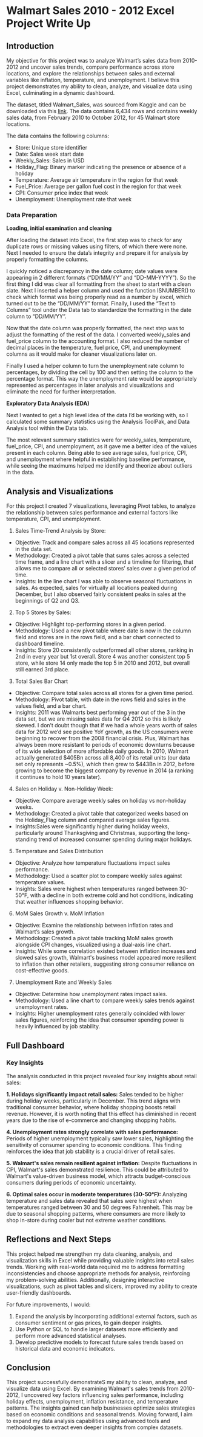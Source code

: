 # Walmart Sales 2010 - 2012 Excel Project Write Up

## Introduction

My objective for this project was to analyze Walmart’s sales data from 2010-2012 and uncover sales trends, compare performance across store locations, and explore the relationships between sales and external variables like inflation, temperature, and unemployment. I believe this project demonstrates my ability to clean, analyze, and visualize data using Excel, culminating in a dynamic dashboard.

The dataset, titled Walmart_Sales, was sourced from Kaggle and can be downloaded via this [link](https://www.kaggle.com/datasets/9592bb3b3c89493fabab56b4317ae10dbd70e6b66d2d464fb7f08c6a5903556d). The data contains 6,434 rows and contains weekly sales data, from February 2010 to October 2012, for 45 Walmart store locations. 

The data contains the following columns:
- Store: Unique store identifier
- Date: Sales week start date
- Weekly_Sales: Sales in USD
- Holiday_Flag: Binary marker indicating the presence or absence of a holiday
- Temperature: Average air temperature in the region for that week
- Fuel_Price: Average per gallon fuel cost in the region for that week
- CPI: Consumer price index that week
- Unemployment: Unemployment rate that week


### Data Preparation

**Loading, initial examination and cleaning**

After loading the dataset into Excel, the first step was to check for any duplicate rows or missing values using filters, of which there were none. Next I needed to ensure the data’s integrity and prepare it for analysis by properly formatting the columns. 


I quickly noticed a discrepancy in the date column; date values were appearing in 2 different formats (“DD/MM/YY” and “DD-MM-YYYY”). So the first thing I did was clear all formatting from the sheet to start with a clean slate. Next I inserted a helper column and used the function ISNUMBER() to check which format was being properly read as a number by excel, which turned out to be the “DD/MM/YY” format. Finally, I used the “Text to Columns” tool under the Data tab to standardize the formatting in the date column to “DD/MM/YY”.

 
Now that the date column was properly formatted, the next step was to adjust the formatting of the rest of the data. I converted weekly_sales and fuel_price column to the accounting format. I also reduced the number of decimal places in the temperature, fuel price, CPI, and unemployment columns as it would make for cleaner visualizations later on. 


Finally I used a helper column to turn the unemployment rate column to percentages, by dividing the cell by 100 and then setting the column to the percentage format. This way the unemployment rate would be appropriately represented as percentages in later analysis and visualizations and eliminate the need for further interpretation.
 

**Exploratory Data Analysis (EDA)**

Next I wanted to get a high level idea of the data I’d be working with, so I calculated some summary statistics using the Analysis ToolPak, and Data Analysis tool within the Data tab.

The most relevant summary statistics were for weekly_sales, temperature, fuel_price, CPI, and unemployment, as it gave me a better idea of the values present in each column. Being able to see average sales, fuel price, CPI, and unemployment where helpful in establishing baseline performance, while seeing the maximums helped me identify and theorize about outliers in the data.


## Analysis and Visualizations

For this project I created 7 visualizations, leveraging Pivot tables, to analyze the relationship between sales performance and external factors like temperature, CPI, and unemployment.

1. Sales Time-Trend Analysis by Store:
- Objective: Track and compare sales across all 45 locations represented in the data set.
- Methodology: Created a pivot table that sums sales across a selected time frame, and a line chart with a slicer and a timeline for filtering, that allows me to compare all or selected stores’ sales over a given period of time.
- Insights: In the line chart I was able to observe seasonal fluctuations in sales. As expected, sales for virtually all locations peaked during December, but I also observed fairly consistent peaks in sales at the beginnings of Q2 and Q3.
 
2. Top 5 Stores by Sales:
- Objective: Highlight top-performing stores in a given period.
- Methodology: Used a new pivot table where date is now in the column field and stores are in the rows field, and a bar chart connected to dashboard timeline.
- Insights: Store 20 consistently outperformed all other stores, ranking in 2nd in every year but 1st overall. Store 4 was another consistent top 5 store, while store 14 only made the top 5 in 2010 and 2012, but overall still earned 3rd place.

3. Total Sales Bar Chart
- Objective: Compare total sales across all stores for a given time period.
- Methodology: Pivot table, with date in the rows field and sales in the values field, and a bar chart.
- Insights: 2011 was Walmarts best performing year out of the 3 in the data set, but we are missing sales data for Q4 2012 so this is likely skewed. I don’t doubt though that if we had a whole years worth of sales data for 2012 we’d see positive YoY growth, as the US consumers were beginning to recover from the 2008 financial crisis. Plus, Walmart has always been more resistant to periods of economic downturns because of its wide selection of more affordable daily goods. In 2010, Walmart actually generated $405Bn across all 8,400 of its retail units (our data set only represents ~0.5%), which then grew to $443Bn in 2012, before growing to become the biggest company by revenue in 2014 (a ranking it continues to hold 10 years later).
 
4. Sales on Holiday v. Non-Holiday Week:
- Objective: Compare average weekly sales on holiday vs non-holiday weeks.
- Methodology: Created a pivot table that categorized weeks based on the Holiday_Flag column and compared average sales figures.
- Insights:Sales were significantly higher during holiday weeks, particularly around Thanksgiving and Christmas, supporting the long-standing trend of increased consumer spending during major holidays.
 
5. Temperature and Sales Distribution
- Objective: Analyze how temperature fluctuations impact sales performance.
- Methodology: Used a scatter plot to compare weekly sales against temperature values.
- Insights: Sales were highest when temperatures ranged between 30-50°F, with a decline in both extreme cold and hot conditions, indicating that weather influences shopping behavior.

6. MoM Sales Growth v. MoM Inflation
- Objective: Examine the relationship between inflation rates and Walmart’s sales growth.
- Methodology: Created a pivot table tracking MoM sales growth alongside CPI changes, visualized using a dual-axis line chart.
- Insights: While some correlation existed between inflation increases and slowed sales growth, Walmart's business model appeared more resilient to inflation than other retailers, suggesting strong consumer reliance on cost-effective goods.

7. Unemployment Rate and Weekly Sales
- Objective: Determine how unemployment rates impact sales.
- Methodology: Used a line chart to compare weekly sales trends against unemployment rates.
- Insights: Higher unemployment rates generally coincided with lower sales figures, reinforcing the idea that consumer spending power is heavily influenced by job stability.


## Full Dashboard


### Key Insights
The analysis conducted in this project revealed four key insights about retail sales:

**1. Holidays significantly impact retail sales:** Sales tended to be higher during holiday weeks, particularly in December. This trend aligns with traditional consumer behavior, where holiday shopping boosts retail revenue. However, it is worth noting that this effect has diminished in recent years due to the rise of e-commerce and changing shopping habits.
   
**4. Unemployment rates strongly correlate with sales performance:** Periods of higher unemployment typically saw lower sales, highlighting the sensitivity of consumer spending to economic conditions. This finding reinforces the idea that job stability is a crucial driver of retail sales.

**5. Walmart's sales remain resilient against inflation:** Despite fluctuations in CPI, Walmart's sales demonstrated resilience. This could be attributed to Walmart's value-driven business model, which attracts budget-conscious consumers during periods of economic uncertainty.

**6. Optimal sales occur in moderate temperatures (30-50°F):** Analyzing temperature and sales data revealed that sales were highest when temperatures ranged between 30 and 50 degrees Fahrenheit. This may be due to seasonal shopping patterns, where consumers are more likely to shop in-store during cooler but not extreme weather conditions.

## Reflections and Next Steps 
This project helped me strengthen my data cleaning, analysis, and visualization skills in Excel while providing valuable insights into retail sales trends. Working with real-world data required me to address formatting inconsistencies and choose appropriate methods for analysis, reinforcing my problem-solving abilities. Additionally, designing interactive visualizations, such as pivot tables and slicers, improved my ability to create user-friendly dashboards.

For future improvements, I would:

1. Expand the analysis by incorporating additional external factors, such as consumer sentiment or gas prices, to gain deeper insights.
2. Use Python or SQL to handle larger datasets more efficiently and perform more advanced statistical analyses.
3. Develop predictive models to forecast future sales trends based on historical data and economic indicators.


## Conclusion
This project successfully demonstrateS my ability to clean, analyze, and visualize data using Excel. By examining Walmart's sales trends from 2010-2012, I uncovered key factors influencing sales performance, including holiday effects, unemployment, inflation resistance, and temperature patterns. The insights gained can help businesses optimize sales strategies based on economic conditions and seasonal trends. Moving forward, I aim to expand my data analysis capabilities using advanced tools and methodologies to extract even deeper insights from complex datasets.
